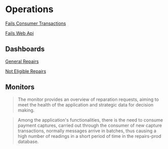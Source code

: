 # Operations

[Fails Consumer Transactions](https://app.datadoghq.com/dashboard/ti6-mmj-cyb?fullscreen_end_ts=1672756800387&fullscreen_paused=false&fullscreen_section=overview&fullscreen_start_ts=1672670400387&fullscreen_widget=952613226971080&from_ts=1672670396544&to_ts=1672756796544&live=true) 


[Fails Web Api](https://app.datadoghq.com/dashboard/ti6-mmj-cyb?fullscreen_end_ts=1672756826692&fullscreen_paused=false&fullscreen_section=overview&fullscreen_start_ts=1672670426692&fullscreen_widget=2499704934600996&from_ts=1672670396544&to_ts=1672756796544&live=true)

## Dashboards

[General Repairs](https://app.datadoghq.com/dashboard/ti6-mmj-cyb?fullscreen_end_ts=1672756853270&fullscreen_paused=false&fullscreen_section=overview&fullscreen_start_ts=1672670453270&fullscreen_widget=8673680384654358&from_ts=1672670396544&to_ts=1672756796544&live=true)

[Not Eligible Repairs](https://app.datadoghq.com/dashboard/ti6-mmj-cyb?fullscreen_end_ts=1672756894313&fullscreen_paused=false&fullscreen_section=overview&fullscreen_start_ts=1672670494313&fullscreen_widget=538917992750556&from_ts=1672670396544&to_ts=1672756796544&live=true)


## Monitors

> The monitor provides an overview of reparation requests, aiming to meet the health of the application and strategic data for decision making.

> Among the application's functionalities, there is the need to consume payment captures, carried out through the consumer of new capture transactions, normally messages arrive in batches, thus causing a high number of readings in a short period of time in the repairs-prod database.
